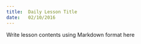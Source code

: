 ```yaml
---
title:  Daily Lesson Title
date:   02/10/2016
---
```


Write lesson contents using Markdown format here